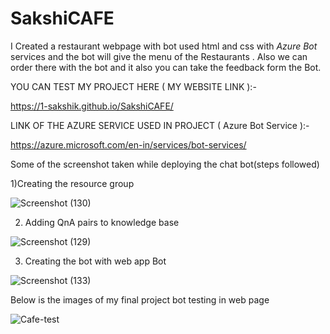 # SakshiCAFE

I  Created a restaurant webpage with bot used html and css with *Azure Bot* services and  the bot will give the menu of the Restaurants .
 Also we can  order  there with the bot  and it  also you can take the feedback form the Bot.

YOU  CAN TEST  MY PROJECT HERE  ( MY WEBSITE LINK ):-

https://1-sakshik.github.io/SakshiCAFE/

LINK OF THE  AZURE  SERVICE USED IN PROJECT ( Azure Bot Service ):-

https://azure.microsoft.com/en-in/services/bot-services/


Some of the screenshot taken while deploying the chat bot(steps followed)



1)Creating  the resource group

![Screenshot (130)](https://user-images.githubusercontent.com/101929086/164498238-bd2dc8f5-6353-4013-a5c2-effa86a9c471.png)

2) Adding QnA pairs  to knowledge base

![Screenshot (129)](https://user-images.githubusercontent.com/101929086/164498559-7ca0c40d-6075-4c7d-af68-2e48031301e2.png)

3) Creating the  bot with web app Bot


![Screenshot (133)](https://user-images.githubusercontent.com/101929086/164502782-6f011d35-7e3c-4cf8-a76b-2627746b9ec9.png)


Below is the images of my final project bot testing in web page


![Cafe-test](https://user-images.githubusercontent.com/101929086/164499341-59c66fa7-4805-490d-add7-a6c38a2bb7e2.png)

